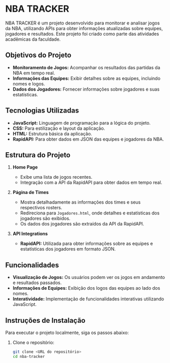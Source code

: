 # NBA TRACKER

NBA TRACKER é um projeto desenvolvido para monitorar e analisar jogos da NBA, utilizando APIs para obter informações atualizadas sobre equipes, jogadores e resultados. Este projeto foi criado como parte das atividades acadêmicas da faculdade.

## Objetivos do Projeto

- **Monitoramento de Jogos:** Acompanhar os resultados das partidas da NBA em tempo real.
- **Informações das Equipes:** Exibir detalhes sobre as equipes, incluindo nomes e logos.
- **Dados dos Jogadores:** Fornecer informações sobre jogadores e suas estatísticas.

## Tecnologias Utilizadas

- **JavaScript:** Linguagem de programação para a lógica do projeto.
- **CSS:** Para estilização e layout da aplicação.
- **HTML:** Estrutura básica da aplicação.
- **RapidAPI:** Para obter dados em JSON das equipes e jogadores da NBA.

## Estrutura do Projeto

1. **Home Page**
   - Exibe uma lista de jogos recentes.
   - Integração com a API da RapidAPI para obter dados em tempo real.

2. **Página de Times**
   - Mostra  detalhadamente as informações dos times e seus respectivos rosters.
   - Redireciona para `Jogadores.html`, onde detalhes e estatísticas dos jogadores são exibidos.
   - Os dados dos jogadores são extraídos da API da RapidAPI.

4. **API Integrations**
   - **RapidAPI:** Utilizada para obter informações sobre as equipes e estatísticas dos jogadores em formato JSON.

## Funcionalidades

- **Visualização de Jogos:** Os usuários podem ver os jogos em andamento e resultados passados.
- **Informações de Equipes:** Exibição dos logos das equipes ao lado dos nomes.
- **Interatividade:** Implementação de funcionalidades interativas utilizando JavaScript.

## Instruções de Instalação

Para executar o projeto localmente, siga os passos abaixo:

1. Clone o repositório:
   ```bash
   git clone <URL do repositório>
   cd nba-tracker
